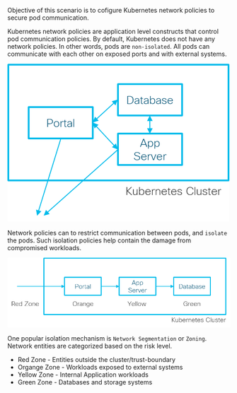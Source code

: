 Objective of this scenario is to cofigure Kubernetes network policies to secure pod communication.

Kubernetes network policies are application level constructs that control pod communication policies. By default, Kubernetes does not have any network policies. In other words, pods are `non-isolated`. All pods can communicate with each other on exposed ports and with external systems.

![Non Isolated Pods](./assets/non-isolated.png)

Network policies can to restrict communication between pods, and `isolate` the pods. Such isolation policies help contain the damage from compromised workloads.

![Isolated Pods](./assets/isolated.png)

One popular isolation mechanism is `Network Segmentation` or `Zoning`. Network entities are categorized based on the risk level.

- Red Zone - Entities outside the cluster/trust-boundary
- Organge Zone - Workloads exposed to external systems
- Yellow Zone - Internal Application workloads
- Green Zone - Databases and storage systems

